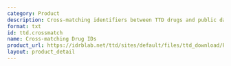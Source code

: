 ```yaml
---
category: Product
description: Cross-matching identifiers between TTD drugs and public databases
format: txt
id: ttd.crossmatch
name: Cross-matching Drug IDs
product_url: https://idrblab.net/ttd/sites/default/files/ttd_download/P1-03-Drug_xrefs.txt
layout: product_detail
---
```

